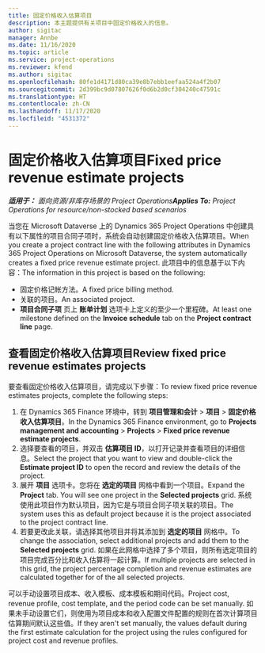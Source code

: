 ```yaml
---
title: 固定价格收入估算项目
description: 本主题提供有关项目中固定价格收入的信息。
author: sigitac
manager: Annbe
ms.date: 11/16/2020
ms.topic: article
ms.service: project-operations
ms.reviewer: kfend
ms.author: sigitac
ms.openlocfilehash: 80fe1d4171d80ca39e8b7ebb1eefaa524a4f2b07
ms.sourcegitcommit: 2d399bc9d07807626f0d6b2d0cf304240c47591c
ms.translationtype: HT
ms.contentlocale: zh-CN
ms.lasthandoff: 11/17/2020
ms.locfileid: "4531372"
---
```

# <a name="fixed-price-revenue-estimate-projects"></a><span data-ttu-id="33d5d-103">固定价格收入估算项目</span><span class="sxs-lookup"><span data-stu-id="33d5d-103">Fixed price revenue estimate projects</span></span> 

<span data-ttu-id="33d5d-104">_**适用于：** 面向资源/非库存场景的 Project Operations_</span><span class="sxs-lookup"><span data-stu-id="33d5d-104">_**Applies To:** Project Operations for resource/non-stocked based scenarios_</span></span>

<span data-ttu-id="33d5d-105">当您在 Microsoft Dataverse 上的 Dynamics 365 Project Operations 中创建具有以下属性的项目合同子项时，系统会自动创建固定价格收入估算项目。</span><span class="sxs-lookup"><span data-stu-id="33d5d-105">When you create a project contract line with the following attributes in Dynamics 365 Project Operations on Microsoft Dataverse, the system automatically creates a fixed price revenue estimate project.</span></span> <span data-ttu-id="33d5d-106">此项目中的信息基于以下内容：</span><span class="sxs-lookup"><span data-stu-id="33d5d-106">The information in this project is based on the following:</span></span>

  - <span data-ttu-id="33d5d-107">固定价格记帐方法。</span><span class="sxs-lookup"><span data-stu-id="33d5d-107">A fixed price billing method.</span></span>
  - <span data-ttu-id="33d5d-108">关联的项目。</span><span class="sxs-lookup"><span data-stu-id="33d5d-108">An associated project.</span></span>
  - <span data-ttu-id="33d5d-109">**项目合同子项** 页上 **账单计划** 选项卡上定义的至少一个里程碑。</span><span class="sxs-lookup"><span data-stu-id="33d5d-109">At least one milestone defined on the **Invoice schedule** tab on the **Project contract line** page.</span></span>

## <a name="review-fixed-price-revenue-estimates-projects"></a><span data-ttu-id="33d5d-110">查看固定价格收入估算项目</span><span class="sxs-lookup"><span data-stu-id="33d5d-110">Review fixed price revenue estimates projects</span></span>
<span data-ttu-id="33d5d-111">要查看固定价格收入估算项目，请完成以下步骤：</span><span class="sxs-lookup"><span data-stu-id="33d5d-111">To review fixed price revenue estimates projects, complete the following steps:</span></span>

1. <span data-ttu-id="33d5d-112">在 Dynamics 365 Finance 环境中，转到 **项目管理和会计** > **项目** > **固定价格收入估算项目**。</span><span class="sxs-lookup"><span data-stu-id="33d5d-112">In the Dynamics 365 Finance environment, go to **Projects management and accounting** > **Projects** > **Fixed price revenue estimate projects**.</span></span>
2. <span data-ttu-id="33d5d-113">选择要查看的项目，并双击 **估算项目 ID**，以打开记录并查看项目的详细信息。</span><span class="sxs-lookup"><span data-stu-id="33d5d-113">Select the project that you want to view and double-click the **Estimate project ID** to open the record and review the details of the project.</span></span>
3. <span data-ttu-id="33d5d-114">展开 **项目** 选项卡。您将在 **选定的项目** 网格中看到一个项目。</span><span class="sxs-lookup"><span data-stu-id="33d5d-114">Expand the **Project** tab. You will see one project in the **Selected projects** grid.</span></span> <span data-ttu-id="33d5d-115">系统使用此项目作为默认项目，因为它是与项目合同子项关联的项目。</span><span class="sxs-lookup"><span data-stu-id="33d5d-115">The system uses this as default project because it is the project associated to the project contract line.</span></span> 
4. <span data-ttu-id="33d5d-116">若要更改此关联，请选择其他项目并将其添加到 **选定的项目** 网格中。</span><span class="sxs-lookup"><span data-stu-id="33d5d-116">To change the association, select additional projects and add them to the **Selected projects** grid.</span></span> <span data-ttu-id="33d5d-117">如果在此网格中选择了多个项目，则所有选定项目的项目完成百分比和收入估算将一起计算。</span><span class="sxs-lookup"><span data-stu-id="33d5d-117">If multiple projects are selected in this grid, the project percentage completion and revenue estimates are calculated together for of the all selected projects.</span></span>

  <span data-ttu-id="33d5d-118">可以手动设置项目成本、收入模板、成本模板和期间代码。</span><span class="sxs-lookup"><span data-stu-id="33d5d-118">Project cost, revenue profile, cost template, and the period code can be set manually.</span></span> <span data-ttu-id="33d5d-119">如果未手动设置它们，则使用为项目成本和收入配置文件配置的规则在首次计算项目估算期间默认这些值。</span><span class="sxs-lookup"><span data-stu-id="33d5d-119">If they aren't set manually, the values default during the first estimate calculation for the project using the rules configured for project cost and revenue profiles.</span></span>

